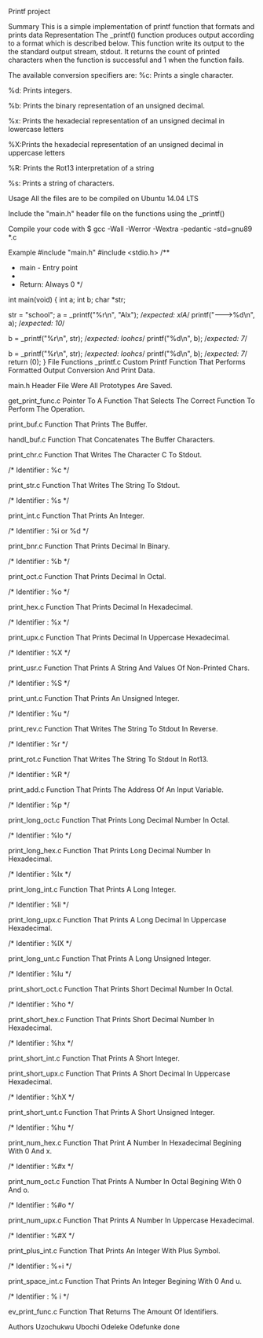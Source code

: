 Printf project

Summary
This is a simple implementation of printf function that formats and prints data
Representation
The _printf() function produces output according to a format which is described below. This function write its output to the the standard output stream, stdout. It returns the count of printed characters when the function is successful and 1 when the function fails.

The available conversion specifiers are:
%c: Prints a single character.

%d: Prints integers.

%b: Prints the binary representation of an unsigned decimal.

%x: Prints the hexadecial representation of an unsigned decimal in lowercase letters

%X:Prints the hexadecial representation of an unsigned decimal in uppercase letters

%R: Prints the Rot13 interpretation of a string

%s: Prints a string of characters.

Usage
All the files are to be compiled on Ubuntu 14.04 LTS

Include the "main.h" header file on the functions using the _printf()

Compile your code with $ gcc -Wall -Werror -Wextra -pedantic -std=gnu89 *.c

Example
#include "main.h"
#include <stdio.h>
/**
* main - Entry point
*
* Return: Always 0
*/

int main(void)
{
  int a;
  int b;
  char *str;

  str = "school";
  a = _printf("%r\n", "Alx"); /*expected: xlA*/
  printf("--->%d\n", a); /*expected: 10*/

  b = _printf("%r\n", str); /*expected: loohcs*/
  printf("%d\n", b); /*expected: 7*/

  b = _printf("%r\n", str); /*expected: loohcs*/
  printf("%d\n", b); /*expected: 7*/
  return (0);
}
File Functions
_printf.c
Custom Printf Function That Performs Formatted Output Conversion And Print Data.

main.h
Header File Were All Prototypes Are Saved.

get_print_func.c
Pointer To A Function That Selects The Correct Function To Perform The Operation.

print_buf.c
Function That Prints The Buffer.

handl_buf.c
Function That Concatenates The Buffer Characters.

print_chr.c
Function That Writes The Character C To Stdout.

/* Identifier : %c */

print_str.c
Function That Writes The String To Stdout.

/* Identifier : %s */

print_int.c
Function That Prints An Integer.

/* Identifier : %i or %d */

print_bnr.c
Function That Prints Decimal In Binary.

/* Identifier : %b */

print_oct.c
Function That Prints Decimal In Octal.

/* Identifier : %o */

print_hex.c
Function That Prints Decimal In Hexadecimal.

/* Identifier : %x */

print_upx.c
Function That Prints Decimal In Uppercase Hexadecimal.

/* Identifier : %X */

print_usr.c
Function That Prints A String And Values Of Non-Printed Chars.

/* Identifier : %S */

print_unt.c
Function That Prints An Unsigned Integer.

/* Identifier : %u */

print_rev.c
Function That Writes The String To Stdout In Reverse.

/* Identifier : %r */

print_rot.c
Function That Writes The String To Stdout In Rot13.

/* Identifier : %R */

print_add.c
Function That Prints The Address Of An Input Variable.

/* Identifier : %p */

print_long_oct.c
Function That Prints Long Decimal Number In Octal.

/* Identifier : %lo */

print_long_hex.c
Function That Prints Long Decimal Number In Hexadecimal.

/* Identifier : %lx */

print_long_int.c
Function That Prints A Long Integer.

/* Identifier : %li */

print_long_upx.c
Function That Prints A Long Decimal In Uppercase Hexadecimal.

/* Identifier : %lX */

print_long_unt.c
Function That Prints A Long Unsigned Integer.

/* Identifier : %lu */

print_short_oct.c
Function That Prints Short Decimal Number In Octal.

/* Identifier : %ho */

print_short_hex.c
Function That Prints Short Decimal Number In Hexadecimal.

/* Identifier : %hx */

print_short_int.c
Function That Prints A Short Integer.

print_short_upx.c
Function That Prints A Short Decimal In Uppercase Hexadecimal.

/* Identifier : %hX */

print_short_unt.c
Function That Prints A Short Unsigned Integer.

/* Identifier : %hu */

print_num_hex.c
Function That Print A Number In Hexadecimal Begining With 0 And x.

/* Identifier : %#x */

print_num_oct.c
Function That Prints A Number In Octal Begining With 0 And o.

/* Identifier : %#o */

print_num_upx.c
Function That Prints A Number In Uppercase Hexadecimal.

/* Identifier : %#X */

print_plus_int.c
Function That Prints An Integer With Plus Symbol.

/* Identifier : %+i */

print_space_int.c
Function That Prints An Integer Begining With 0 And u.

/* Identifier : % i */

ev_print_func.c
Function That Returns The Amount Of Identifiers.

Authors
Uzochukwu Ubochi
Odeleke Odefunke
done
